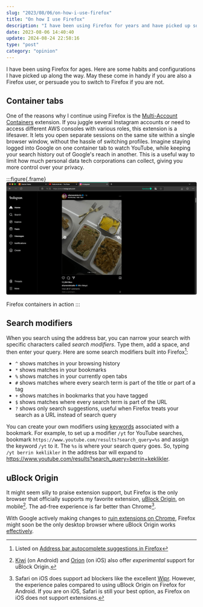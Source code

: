 ```yaml
---
slug: "2023/08/06/on-how-i-use-firefox"
title: "On how I use Firefox"
description: "I have been using Firefox for years and have picked up some tips. Whether you are using it or thinking of switching, these could be handy!"
date: 2023-08-06 14:40:40
update: 2024-08-24 22:58:16
type: "post"
category: "opinion"
---
```


I have been using Firefox for ages. Here are some habits and configurations I have picked up along the way. May these come in handy if you are also a Firefox user, or persuade you to switch to Firefox if you are not.

## Container tabs

One of the reasons why I continue using Firefox is the [Multi-Account Containers](https://addons.mozilla.org/en-US/firefox/addon/multi-account-containers/) extension. If you juggle several Instagram accounts or need to access different AWS consoles with various roles, this extension is a lifesaver. It lets you open separate sessions on the same site within a single browser window, without the hassle of switching profiles. Imagine staying logged into Google on one container tab to watch YouTube, while keeping your search history out of Google's reach in another. This is a useful way to limit how much personal data tech corporations can collect, giving you more control over your privacy.

:::figure{.frame}
![Hacker News, YouTube and Instagram running separately in container tabs](./images/2023-08-06-14-40-40-on-how-i-use-firefox-01.png)

Firefox containers in action
:::

## Search modifiers

When you search using the address bar, you can narrow your search with specific characters called _search modifiers_. Type them, add a space, and then enter your query. Here are some search modifiers built into Firefox[^1]:

- `^` shows matches in your browsing history
- `*` shows matches in your bookmarks
- `%` shows matches in your currently open tabs
- `#` shows matches where every search term is part of the title or part of a tag
- `+` shows matches in bookmarks that you have tagged
- `$` shows matches where every search term is part of the URL
- `?` shows only search suggestions, useful when Firefox treats your search as a URL instead of search query

You can create your own modifiers using [keywords](https://support.mozilla.org/en-US/kb/bookmarks-firefox#w_how-to-use-keywords-with-bookmarks) associated with a bookmark. For example, to set up a modifier `/yt` for YouTube searches, bookmark `https://www.youtube.com/results?search_query=%s` and assign the keyword `/yt` to it. The `%s` is where your search query goes. So, typing `/yt berrin keklikler` in the address bar will expand to <https://www.youtube.com/results?search_query=berrin+keklikler>.

[^1]: Listed on [Address bar autocomplete suggestions in Firefox](https://support.mozilla.org/en-US/kb/address-bar-autocomplete-firefox#w_changing-results-on-the-fly)

## uBlock Origin

It might seem silly to praise extension support, but Firefox is the only browser that officially supports my favorite extension, [uBlock Origin](https://github.com/gorhill/uBlock), on mobile[^2]. The ad-free experience is far better than Chrome[^3].

With Google actively making changes to [ruin extensions on Chrome](https://www.eff.org/deeplinks/2021/12/chrome-users-beware-manifest-v3-deceitful-and-threatening), Firefox might soon be the only desktop browser where uBlock Origin works [effectively](https://github.com/uBlockOrigin/uBlock-issues/issues/338).

[^2]: [Kiwi](https://kiwibrowser.com/) (on Android) and [Orion](https://browser.kagi.com/) (on iOS) also offer _experimental_ support for uBlock Origin.
[^3]: Safari on iOS does support ad blockers like the excellent [Wipr](https://apps.apple.com/us/app/wipr/id1030595027). However, the experience pales compared to using uBlock Origin on Firefox for Android. If you are on iOS, Safari is still your best option, as Firefox on iOS does not support extensions.
